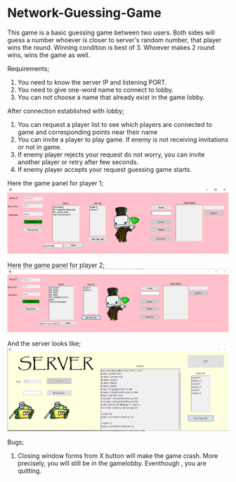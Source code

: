 # Network-Guessing-Game
This game is a basic guessing game between two users. 
Both sides will guess a number whoever is closer to server's random number, that player wins the round.
Winning condition is best of 3. Whoever makes 2 round wins, wins the game as well. 

Requirements; 
1. You need to know the server IP and listening PORT.
2. You need to give one-word name to connect to lobby.
3. You can not choose a name that already exist in the game lobby. 

After connection  established with lobby;
1. You can request a player list to see which players are connected to game and corresponding points near their name
2. You can invite a player to play game. If enemy is not receiving invitations or not in game. 
3. If enemy player rejects your request do not worry, you can invite another player or retry after few seconds.
4. If enemy player accepts your request guessing game starts.

Here the game panel for player 1;
![client-burak](https://github.com/ProbisMis/Network-Guessing-Game/blob/master/client-burak.png)

Here the game panel for player 2;
![client-enemy](https://github.com/ProbisMis/Network-Guessing-Game/blob/master/client-enemy.png)

And the server looks like;
![server](https://github.com/ProbisMis/Network-Guessing-Game/blob/master/server.png)

Bugs;
1. Closing window forms from X button will make the game crash. More precisely, you will still be in the gamelobby. Eventhough , you are quitting. 
